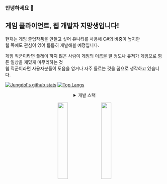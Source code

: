 ### 안녕하세요 👋

## 게임 클라이언트, 웹 개발자 지망생입니다!
현재는 게임 졸업작품을 만들고 싶어 유니티를 사용해 C#의 비중이 높지만<br>
웹 쪽에도 관심이 있어 틈틈히 개발해볼 예정입니다.

게임 직군이라면 플레이 하지 않은 사람이 게임의 이름을 알 정도나 유저가 게임으로 힘든 일상을 재밌게 마무리하는 것<br>
웹 직군이라면 사용자분들이 도움을 얻거나 자주 들르는 것을 꿈으로 생각하고 있습니다.<br>

[![Jungdol's github stats](https://github-readme-stats.vercel.app/api?username=Jungdol&theme=dark&show_icons=true)](https://github.com/Jungdol/github-readme-stats)
[![Top Langs](https://github-readme-stats.vercel.app/api/top-langs/?username=Jungdol&layout=compact&theme=dark)](https://github.com/Jungdol/github-readme-stats)


<details align='center'>
  <summary>개발 스택</summary>
  <p align='center'>
    <ol align='center'>
      <li>C#</li>
      <li>Python</li>
      <li>HTML, CSS, JS</li>
  </ol>
  </p>
</details>


<p align='center'>
  <a href="https://blog.naver.com/jungdol0202" target="_blank"><img src="https://img.shields.io/badge/Portfolio%20Blog-03C75A?style=flat-square&logo=Naver&logoColor=white" width=25%/></a> &nbsp; 
  <a href="https://jungdol.github.io" target="_blank"><img src="https://img.shields.io/badge/Github%20Blog-000000?style=flat-square&logo=Github&logoColor=white" width=25%/>
  </p>


